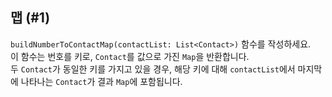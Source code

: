 ## 맵 (#1)

`buildNumberToContactMap(contactList: List<Contact>)` 함수를 작성하세요.  
이 함수는 번호를 키로, `Contact`를 값으로 가진 `Map`을 반환합니다.  
두 `Contact`가 동일한 키를 가지고 있을 경우, 해당 키에 대해 `contactList`에서 마지막에 나타나는 `Contact`가 결과 `Map`에 포함됩니다.